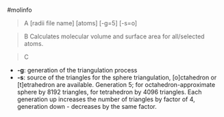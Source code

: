 #molinfo

>A [radii file name] [atoms] [-g=5] [-s=o]

>B Calculates molecular volume and surface area for all/selected atoms.

>C
 * **-g**: generation of the triangulation process
 * **-s**: source of the triangles for the sphere triangulation, [o]ctahedron or [t]etrahedron are available. Generation 5; for octahedron-approximate sphere by 8192 triangles, for tetrahedron by 4096 triangles. Each generation up increases the number of triangles by factor of 4, generation down - decreases by the same factor.
